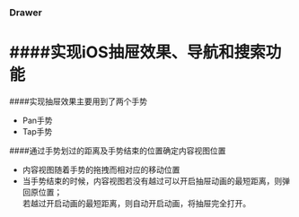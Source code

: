 ### Drawer
####实现iOS抽屉效果、导航和搜索功能
=========
####实现抽屉效果主要用到了两个手势
* Pan手势
* Tap手势

####通过手势划过的距离及手势结束的位置确定内容视图位置
* 内容视图随着手势的拖拽而相对应的移动位置
* 当手势结束的时候，内容视图若没有越过可以开启抽屉动画的最短距离，则弹回原位置；<br>
  若越过开启动画的最短距离，则自动开启动画，将抽屉完全打开。
